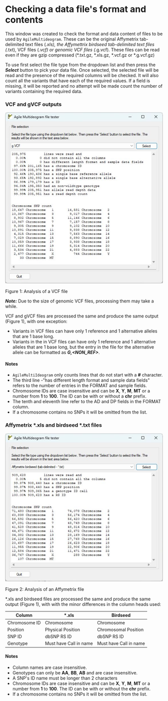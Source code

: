 # Checking a data file's format and contents


This window was created to check the format and data content of files to be used by ```AgileMultideogram```. These can be the original Affymetrix tab-delimited text files (*.xls), the Affymettrix birdseed tab-delimited text files (*.txt), VCF files (*.vcf) or genomic VCF files (*.g.vcf). These files can be read even if they are gzip compressed (*.txt.gz, *.xls.gz, *.vcf.gz or *.g.vcf.gz)

To use first select the file type from the dropdown list and then press the ***Select*** button to pick your data file. Once selected, the selected file will be read and the presence of the required columns will be checked. It will also count all the variants that have each of the required values. If a field is missing, it will be reported and no attempt will be made count the number of variants containing the required data.

### VCF and gVCF outputs

![Image](images/Figure1.jpg)

Figure 1: Analysis of a VCF file

***Note:*** Due to the size of genomic VCF files, processing them may take a while. 

VCF and gVCF files are processed the same and produce the same output (Figure 1), with one exception: 

- Variants in VCF files can have only 1 reference and 1 alternative alleles that are 1 base long.
- Variants in the in VCF files can have only 1 reference and 1 alternative alleles that are 1 base long, but the entry in the file for the alternative allele can be formatted as ***G,<NON_REF>***.

#### Notes
- ```AgileMultiIdeogram``` only counts lines that do not start with a **#** character.
- The third line -"has different length format and sample data fields" refers to the number of entries in the FORMAT and sample fields.
- Chromosome IDs are case insensitive and can be **X**, **Y**, **M**, **MT** or a number from **1** to **100**. The ID can be with or without a **chr** prefix.
- The tenth and eleventh line refer to the AD and DP fields in the FORMAT column.
- If a chromosome contains no SNPs it will be omitted from the list.

### Affymetrix *.xls and birdseed *.txt files

![Image](images/Figure2.jpg)

Figure 2: Analysis of an Affymetrix file

*.xls and birdseed files are processed the same and produce the same output (Figure 1), with with the minor differences in the column heads used:

|Column|*.xls|Birdseed|
|-|-|-|
|Chromosome ID|Chromosome|Chromosome|
|Position|Physical Position|Chromosomal Position|
|SNP ID|dbSNP RS ID|dbSNP RS ID|
|Genotype|Must have Call in name|Must have Call in name|

#### Notes

- Column names are case insensitive.
- Genotypes can only be **AA**, **BB**, **AB** and are case insensitive.
- A SNP's ID name must be longer than 2 characters
- Chromosome IDs are case insensitive and can be **X**, **Y**, **M**,  **MT** or a number from **1** to **100**. The ID can be with or without the **chr** prefix.
- If a chromosome contains no SNPs it will be omitted from the list.
